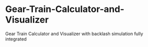 # Gear-Train-Calculator-and-Visualizer
Gear Train Calculator and Visualizer with backlash simulation fully integrated
